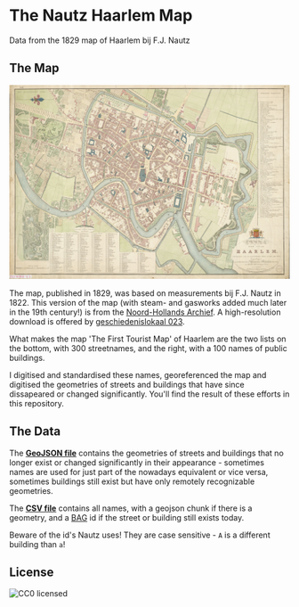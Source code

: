 # The Nautz Haarlem Map
Data from the 1829 map of Haarlem bij F.J. Nautz

## The Map

![The Nautz Haarlem Map](img/kaart.jpg)

The map, published in 1829, was based on measurements bij F.J. Nautz in 1822. This version of the map (with steam- and gasworks added much later in the 19th century!) is from the [Noord-Hollands Archief](http://noord-hollandsarchief.nl/beelden/beeldbank/detail/3f2a45da-fb8f-11df-9e4d-523bc2e286e2). A high-resolution download is offered by [geschiedenislokaal 023](http://www.geschiedenislokaal023.nl/bronnen/stad-in-verval-1829/).

What makes the map 'The First Tourist Map' of Haarlem are the two lists on the bottom, with 300 streetnames, and the right, with a 100 names of public buildings.

I digitised and standardised these names, georeferenced the map and digitised the geometries of streets and buildings that have since dissapeared or changed significantly. You'll find the result of these efforts in this repository.

## The Data

The [__GeoJSON file__](nautz.geojson) contains the geometries of streets and buildings that no longer exist or changed significantly in their appearance - sometimes names are used for just part of the nowadays equivalent or vice versa, sometimes buildings still exist but have only remotely recognizable geometries.

The [__CSV file__](nautz.csv) contains all names, with a geojson chunk if there is a geometry, and a [BAG](https://nl.wikipedia.org/wiki/Basisregistraties_Adressen_en_Gebouwen) id if the street or building still exists today.

Beware of the id's Nautz uses! They are case sensitive - `A` is a different building than `a`!

## License

<img src="http://mirrors.creativecommons.org/presskit/buttons/88x31/png/cc-zero.png" width="100" alt="CC0 licensed" />
